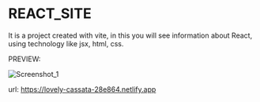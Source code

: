 # REACT_SITE

It is a project created with vite, in this you will see information about React, using technology like jsx, html, css.

PREVIEW:


![Screenshot_1](https://github.com/FacundoUG/React_site/assets/71556057/958884fe-641a-42e1-81d5-80154de9f7e1)


url: https://lovely-cassata-28e864.netlify.app
